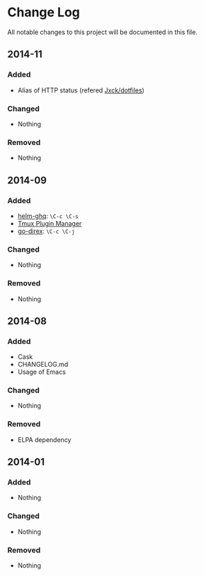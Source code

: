 Change Log
====

All notable changes to this project will be documented in this file.

## 2014-11

### Added

- Alias of HTTP status (refered [Jxck/dotfiles](https://github.com/Jxck/dotfiles/blob/master/zsh/.http_status))

### Changed

- Nothing

### Removed

- Nothing


## 2014-09

### Added

- [helm-ghq](https://github.com/masutaka/emacs-helm-ghq): `\C-c \C-s`
- [Tmux Plugin Manager](https://github.com/tmux-plugins/tpm)
- [go-direx](https://github.com/syohex/emacs-go-direx): `\C-c \C-j`

### Changed

- Nothing

### Removed

- Nothing


## 2014-08

### Added

- Cask
- CHANGELOG.md
- Usage of Emacs

### Changed

- Nothing

### Removed

- ELPA dependency


## 2014-01

### Added

- Nothing

### Changed

- Nothing

### Removed

- Nothing

